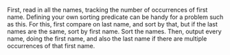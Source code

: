 First, read in all the names, tracking the number of occurrences of first name. Defining your own sorting predicate can be handy for a problem such as this. For this, first compare on last name, and sort by that, but if the last names are the same, sort by first name. Sort the names. Then, output every name, doing the first name, and also the last name if there are multiple occurrences of that first name.
